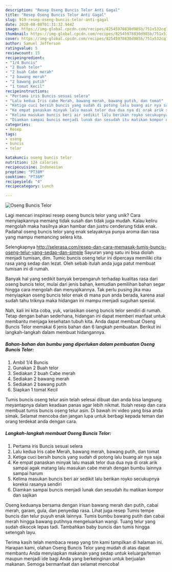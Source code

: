 ```yaml
---
description: "Resep Oseng Buncis Telor Anti Gagal"
title: "Resep Oseng Buncis Telor Anti Gagal"
slug: 919-resep-oseng-buncis-telor-anti-gagal
date: 2020-08-08T01:31:32.944Z
image: https://img-global.cpcdn.com/recipes/82545978830d985b/751x532cq70/oseng-buncis-telor-foto-resep-utama.jpg
thumbnail: https://img-global.cpcdn.com/recipes/82545978830d985b/751x532cq70/oseng-buncis-telor-foto-resep-utama.jpg
cover: https://img-global.cpcdn.com/recipes/82545978830d985b/751x532cq70/oseng-buncis-telor-foto-resep-utama.jpg
author: Samuel Jefferson
ratingvalue: 5
reviewcount: 15
recipeingredient:
- "1/4 Buncis"
- "2 Buah telor"
- "2 buah Cabe merah"
- "2 bawang merah"
- "2 bawang putih"
- "1 tomat Kecil"
recipeinstructions:
- "Pertama iris Buncis sesuai selera"
- "Lalu kedua Iris cabe Merah, bawang merah, bawang putih, dan tomat"
- "Ketiga cuci bersih buncis yang sudah di potong lalu buang air nya saja"
- "Ke empat panaskan minyak lalu masak telor dua dua nya di orak arik sampai agak matang lalu masukan cabe merah dengan bumbu lainnya sampai harum"
- "Kelima masukan buncis beri air sedikit lalu berikan royko secukupnya koreksi rasanya sendiri"
- "Diamkan sampai buncis menjadi lunak dan sesudah itu matikan kompor dan sajikan"
categories:
- Resep
tags:
- oseng
- buncis
- telor

katakunci: oseng buncis telor 
nutrition: 124 calories
recipecuisine: Indonesian
preptime: "PT38M"
cooktime: "PT36M"
recipeyield: "4"
recipecategory: Lunch

---
```



![Oseng Buncis Telor](https://img-global.cpcdn.com/recipes/82545978830d985b/751x532cq70/oseng-buncis-telor-foto-resep-utama.jpg)

Lagi mencari inspirasi resep oseng buncis telor yang unik? Cara menyiapkannya memang tidak susah dan tidak juga mudah. Kalau keliru mengolah maka hasilnya akan hambar dan justru cenderung tidak enak. Padahal oseng buncis telor yang enak selayaknya punya aroma dan rasa yang mampu memancing selera kita.

Selengkapnya http://selerasa.com/resep-dan-cara-memasak-tumis-buncis-oseng-telur-yang-sedap-dan-simple Sayuran yang satu ini bisa diolah menjadi tumisan, dim. Tumic buncis oseng telur ini dipercaya memiliki cita rasa yang sedap dan lezat. Oleh sebab itulah anda juga patut membuat tumisan ini di rumah.

Banyak hal yang sedikit banyak berpengaruh terhadap kualitas rasa dari oseng buncis telor, mulai dari jenis bahan, kemudian pemilihan bahan segar hingga cara mengolah dan menyajikannya. Tak perlu pusing jika mau menyiapkan oseng buncis telor enak di mana pun anda berada, karena asal sudah tahu triknya maka hidangan ini mampu menjadi suguhan spesial.


Nah, kali ini kita coba, yuk, variasikan oseng buncis telor sendiri di rumah. Tetap dengan bahan sederhana, hidangan ini dapat memberi manfaat untuk membantu menjaga kesehatan tubuh kita. Anda dapat membuat Oseng Buncis Telor memakai 6 jenis bahan dan 6 langkah pembuatan. Berikut ini langkah-langkah dalam membuat hidangannya.

<!--inarticleads1-->

##### Bahan-bahan dan bumbu yang diperlukan dalam pembuatan Oseng Buncis Telor:

1. Ambil 1/4 Buncis
1. Gunakan 2 Buah telor
1. Sediakan 2 buah Cabe merah
1. Sediakan 2 bawang merah
1. Sediakan 2 bawang putih
1. Siapkan 1 tomat Kecil


Tumis buncis oseng telur asin telah selesai dibuat dan anda bisa langsung meyantapnya dalam keadaan panas agar lebih nikmat. Itulah resep dan cara membuat tumis buncis oseng telur asin. Di bawah ini video yang bisa anda simak. Selamat mencoba dan jangan lupa untuk berbagi kepada teman dan orang terdekat anda dengan cara. 

<!--inarticleads2-->

##### Langkah-langkah membuat Oseng Buncis Telor:

1. Pertama iris Buncis sesuai selera
1. Lalu kedua Iris cabe Merah, bawang merah, bawang putih, dan tomat
1. Ketiga cuci bersih buncis yang sudah di potong lalu buang air nya saja
1. Ke empat panaskan minyak lalu masak telor dua dua nya di orak arik sampai agak matang lalu masukan cabe merah dengan bumbu lainnya sampai harum
1. Kelima masukan buncis beri air sedikit lalu berikan royko secukupnya koreksi rasanya sendiri
1. Diamkan sampai buncis menjadi lunak dan sesudah itu matikan kompor dan sajikan


Oseng keduanya bersama dengan irisan bawang merah dan putih, cabai merah, garam, gula, dan penyedap rasa. Lihat juga resep Tumis tempe buncis dan telur puyuh enak lainnya. Tumis bumbu bawang putih dan cabai merah hingga bawang putihnya mengeluarkan wangi. Tuang telur yang sudah dikocok lepas tadi. Tambahkan baby buncis dan tumis hingga setengah layu. 

Terima kasih telah membaca resep yang tim kami tampilkan di halaman ini. Harapan kami, olahan Oseng Buncis Telor yang mudah di atas dapat membantu Anda menyiapkan makanan yang sedap untuk keluarga/teman maupun menjadi ide bagi Anda yang berkeinginan untuk berjualan makanan. Semoga bermanfaat dan selamat mencoba!
